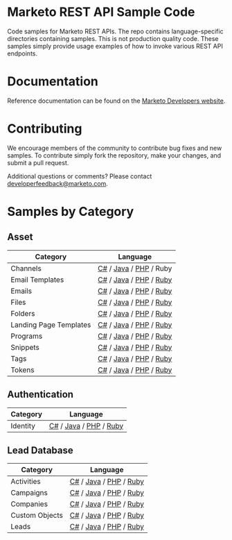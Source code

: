 # Marketo REST API Sample Code
Code samples for Marketo REST APIs.  The repo contains language-specific directories containing samples.  This is not production quality code.  These samples simply provide usage examples of how to invoke various REST API endpoints.
# Documentation
Reference documentation can be found on the [Marketo Developers website](http://developers.marketo.com).
# Contributing
We encourage members of the community to contribute bug fixes and new samples.  To contribute simply fork the repository, make your changes, and submit a pull request.

Additional questions or comments?  Please contact [developerfeedback@marketo.com](mailto:developerfeedback@marketo.com).
# Samples by Category
## Asset
|Category | Language|
|----------|---------|
|Channels | [C#](https://github.com/Marketo/REST-Sample-Code/tree/master/c%23/Asset/Channels) / [Java](https://github.com/Marketo/REST-Sample-Code/tree/master/java/Asset/Channels) / [PHP](https://github.com/Marketo/REST-Sample-Code/tree/master/php/Asset/Channels) / Ruby|
|Email Templates | [C#](https://github.com/Marketo/REST-Sample-Code/tree/master/c%23/Asset/EmailTemplates) / [Java](https://github.com/Marketo/REST-Sample-Code/tree/master/java/Asset/EmailTemplates) / [PHP](https://github.com/Marketo/REST-Sample-Code/tree/master/php/Asset/EmailTemplates) / [Ruby](https://github.com/Marketo/REST-Sample-Code/tree/master/ruby/Asset/EmailTemplates)|
|Emails | [C#](https://github.com/Marketo/REST-Sample-Code/tree/master/c%23/Asset/Emails) / [Java](https://github.com/Marketo/REST-Sample-Code/tree/master/java/Asset/Emails) / [PHP](https://github.com/Marketo/REST-Sample-Code/tree/master/php/Asset/Emails) / [Ruby](https://github.com/Marketo/REST-Sample-Code/tree/master/ruby/Asset/Emails)|
|Files | [C#](https://github.com/Marketo/REST-Sample-Code/tree/master/c%23/Asset/Files) / [Java](https://github.com/Marketo/REST-Sample-Code/tree/master/java/Asset/Files) / [PHP](https://github.com/Marketo/REST-Sample-Code/tree/master/php/Asset/Files) / [Ruby](https://github.com/Marketo/REST-Sample-Code/tree/master/ruby/Asset/Files)|
|Folders | [C#](https://github.com/Marketo/REST-Sample-Code/tree/master/c%23/Asset/Folders) / [Java](https://github.com/Marketo/REST-Sample-Code/tree/master/java/Asset/Folders) / [PHP](https://github.com/Marketo/REST-Sample-Code/tree/master/php/Asset/Folders) / [Ruby](https://github.com/Marketo/REST-Sample-Code/tree/master/ruby/Asset/Folders)|
|Landing Page Templates | [C#](https://github.com/Marketo/REST-Sample-Code/tree/master/c%23/Asset/LandingPageTemplates) / [Java](https://github.com/Marketo/REST-Sample-Code/tree/master/java/Asset/LandingPageTemplates) / [PHP](https://github.com/Marketo/REST-Sample-Code/tree/master/php/Asset/LandingPageTemplates) / [Ruby](https://github.com/Marketo/REST-Sample-Code/tree/master/ruby/Asset/LandingPageTemplates)|
|Programs | [C#](https://github.com/Marketo/REST-Sample-Code/tree/master/c%23/Asset/Programs) / [Java](https://github.com/Marketo/REST-Sample-Code/tree/master/java/Asset/Programs) / [PHP](https://github.com/Marketo/REST-Sample-Code/tree/master/php/Asset/Programs) / [Ruby](https://github.com/Marketo/REST-Sample-Code/tree/master/ruby/Asset/Programs)|
|Snippets | [C#](https://github.com/Marketo/REST-Sample-Code/tree/master/c%23/Asset/Snippets) / [Java](https://github.com/Marketo/REST-Sample-Code/tree/master/java/Asset/Snippets) / [PHP](https://github.com/Marketo/REST-Sample-Code/tree/master/php/Asset/Snippets) / [Ruby](https://github.com/Marketo/REST-Sample-Code/tree/master/ruby/Asset/Snippets)|
|Tags | [C#](https://github.com/Marketo/REST-Sample-Code/tree/master/c%23/Asset/Tags) / [Java](https://github.com/Marketo/REST-Sample-Code/tree/master/java/Asset/Tags) / [PHP](https://github.com/Marketo/REST-Sample-Code/tree/master/php/Asset/Tags) / [Ruby](https://github.com/Marketo/REST-Sample-Code/tree/master/ruby/Asset/Tags)|
|Tokens | [C#](https://github.com/Marketo/REST-Sample-Code/tree/master/c%23/Asset/Tokens) / [Java](https://github.com/Marketo/REST-Sample-Code/tree/master/java/Asset/Tokens) / [PHP](https://github.com/Marketo/REST-Sample-Code/tree/master/php/Asset/Tokens) / [Ruby](https://github.com/Marketo/REST-Sample-Code/tree/master/ruby/Asset/Tokens)|
## Authentication
|Category | Language|
|----------|---------|
|Identity | [C#](https://github.com/Marketo/REST-Sample-Code/tree/master/c%23/Asset/Identity) / [Java](https://github.com/Marketo/REST-Sample-Code/tree/master/java/Asset/Identity) / [PHP](https://github.com/Marketo/REST-Sample-Code/tree/master/php/Asset/Identity) / [Ruby](https://github.com/Marketo/REST-Sample-Code/tree/master/ruby/Asset/Identity)|
## Lead Database
|Category | Language|
|----------|---------|
|Activities | [C#](https://github.com/Marketo/REST-Sample-Code/tree/master/c%23/Asset/Activities) / [Java](https://github.com/Marketo/REST-Sample-Code/tree/master/java/Asset/Activities) / [PHP](https://github.com/Marketo/REST-Sample-Code/tree/master/php/Asset/Activities) / [Ruby](https://github.com/Marketo/REST-Sample-Code/tree/master/ruby/Asset/Activities)|
|Campaigns | [C#](https://github.com/Marketo/REST-Sample-Code/tree/master/c%23/Asset/Campaigns) / [Java](https://github.com/Marketo/REST-Sample-Code/tree/master/java/Asset/Campaigns) / [PHP](https://github.com/Marketo/REST-Sample-Code/tree/master/php/Asset/Campaigns) / [Ruby](https://github.com/Marketo/REST-Sample-Code/tree/master/ruby/Asset/Campaigns)|
|Companies | [C#](https://github.com/Marketo/REST-Sample-Code/tree/master/c%23/Asset/Companies) / [Java](https://github.com/Marketo/REST-Sample-Code/tree/master/java/Asset/Companies) / [PHP](https://github.com/Marketo/REST-Sample-Code/tree/master/php/Asset/Companies) / [Ruby](https://github.com/Marketo/REST-Sample-Code/tree/master/ruby/Asset/Companies)|
|Custom Objects | [C#](https://github.com/Marketo/REST-Sample-Code/tree/master/c%23/Asset/CustomObjects) / [Java](https://github.com/Marketo/REST-Sample-Code/tree/master/java/Asset/CustomObjects) / [PHP](https://github.com/Marketo/REST-Sample-Code/tree/master/php/Asset/CustomObjects) / [Ruby](https://github.com/Marketo/REST-Sample-Code/tree/master/ruby/Asset/CustomObjects)|
|Leads | [C#](https://github.com/Marketo/REST-Sample-Code/tree/master/c%23/Asset/Leads) / [Java](https://github.com/Marketo/REST-Sample-Code/tree/master/java/Asset/Leads) / [PHP](https://github.com/Marketo/REST-Sample-Code/tree/master/php/Asset/Leads) / [Ruby](https://github.com/Marketo/REST-Sample-Code/tree/master/ruby/Asset/Leads)|
